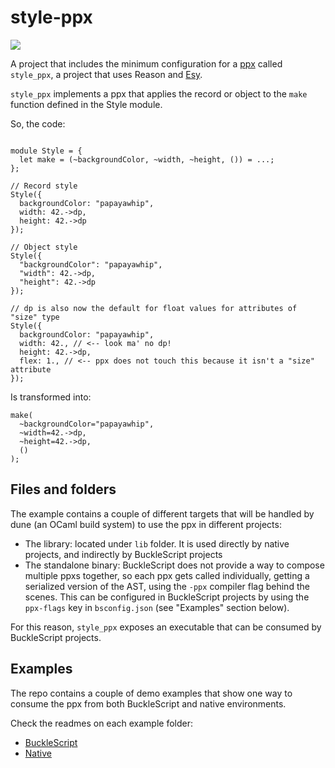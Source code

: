 # style-ppx

![](https://github.com/cem2ran/style-ppx/workflows/style_ppx%20pipeline/badge.svg)

A project that includes the minimum configuration for a [ppx](https://blog.hackages.io/reasonml-ppx-8ecd663d5640) called `style_ppx`, a project that uses Reason and [Esy](https://github.com/esy-ocaml/esy).

`style_ppx` implements a ppx that applies the record or object to the `make` function defined in the Style module.

So, the code:

```reason

module Style = {
  let make = (~backgroundColor, ~width, ~height, ()) = ...;
};

// Record style
Style({
  backgroundColor: "papayawhip",
  width: 42.->dp,
  height: 42.->dp
});

// Object style
Style({
  "backgroundColor": "papayawhip",
  "width": 42.->dp,
  "height": 42.->dp
});

// dp is also now the default for float values for attributes of "size" type
Style({
  backgroundColor: "papayawhip",
  width: 42., // <-- look ma' no dp!
  height: 42.->dp,
  flex: 1., // <-- ppx does not touch this because it isn't a "size" attribute
});
```

Is transformed into:

```reason
make(
  ~backgroundColor="papayawhip",
  ~width=42.->dp,
  ~height=42.->dp,
  ()
);
```

## Files and folders

The example contains a couple of different targets that will be handled by dune (an OCaml build system)
to use the ppx in different projects:

- The library: located under `lib` folder. It is used directly by native projects, and indirectly by BuckleScript projects
- The standalone binary: BuckleScript does not provide a way to compose multiple ppxs together, so each ppx gets called individually, getting a serialized version of the AST, using the `-ppx` compiler flag behind the scenes. This can be configured in BuckleScript projects by using the `ppx-flags` key in `bsconfig.json` (see "Examples" section below).

For this reason, `style_ppx` exposes an executable that can be consumed by BuckleScript projects.

## Examples

The repo contains a couple of demo examples that show one way to consume the ppx from both BuckleScript and native environments.

Check the readmes on each example folder:

- [BuckleScript](test_bs/README.md)
- [Native](test_native/README.md)
